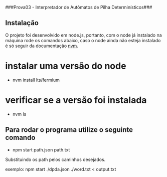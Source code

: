 ###Prova03 - Interpretador de Autômatos de Pilha Determinísticos###

## Instalação

O projeto foi desenvolvido em node.js, portanto, com o node já instalado na máquina rode os comandos abaixo, caso o node ainda não esteja instalado é só seguir da documentação [nvm](https://github.com/nvm-sh/nvm).

# instalar uma versão do node

- nvm install lts/fermium

# verificar se a versão foi instalada

- nvm ls

## Para rodar o programa utilize o seguinte comando

- npm start path.json path.txt

Substituindo os path pelos caminhos desejados.

exemplo: npm start ./dpda.json ./word.txt < output.txt
